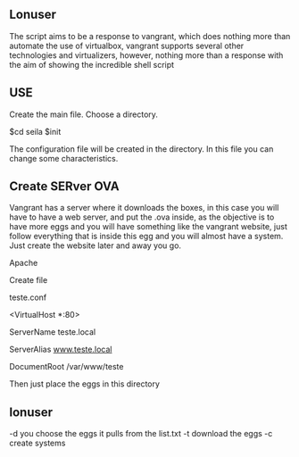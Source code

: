 ## Lonuser

The script aims to be a response to vangrant, which does nothing more than automate the use of virtualbox, 
vangrant supports several other technologies and virtualizers, 
however, nothing more than a response with the aim of showing the incredible shell script


## USE
Create the main file. Choose a directory.

$cd seila
$init


The configuration file will be created in the directory.
In this file you can change some characteristics. 


## Create SERver OVA

Vangrant has a server where it downloads the boxes, in this case you will have to have a web server, 
and put the .ova inside, as the objective is to have more eggs and you will have something like the vangrant website,
just follow everything that is inside this egg and you will almost have a system. 
Just create the website later and away you go.


Apache 

Create file

teste.conf

<VirtualHost *:80>

ServerName teste.local

ServerAlias www.teste.local

DocumentRoot /var/www/teste
</VirtualHost>




Then just place the eggs in this directory



## lonuser

-d you choose the eggs it pulls from the list.txt 
-t download the eggs
-c create systems


